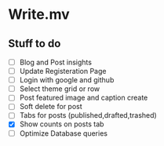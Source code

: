 # Write.mv

## Stuff to do

- [ ] Blog and Post insights
- [ ] Update Registeration Page
- [ ] Login with google and github
- [ ] Select theme grid or row
- [ ] Post featured image and caption create
- [ ] Soft delete for post
- [ ] Tabs for posts (published,drafted,trashed)
- [x] Show counts on posts tab
- [ ] Optimize Database queries